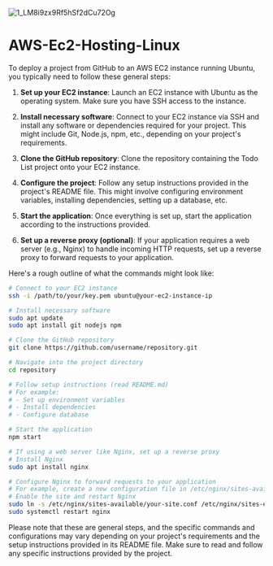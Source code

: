 ![1_LM8i9zx9Rf5hSf2dCu72Og](https://github.com/rishusam/AWS-Ec2-Hosting-Linux/assets/113242832/43cd3f9b-403f-4c33-b3eb-b7ffbef7d0d5)

# AWS-Ec2-Hosting-Linux
To deploy a project from GitHub to an AWS EC2 instance running Ubuntu, you typically need to follow these general steps:

1. **Set up your EC2 instance**: Launch an EC2 instance with Ubuntu as the operating system. Make sure you have SSH access to the instance.

2. **Install necessary software**: Connect to your EC2 instance via SSH and install any software or dependencies required for your project. This might include Git, Node.js, npm, etc., depending on your project's requirements.

3. **Clone the GitHub repository**: Clone the repository containing the Todo List project onto your EC2 instance.

4. **Configure the project**: Follow any setup instructions provided in the project's README file. This might involve configuring environment variables, installing dependencies, setting up a database, etc.

5. **Start the application**: Once everything is set up, start the application according to the instructions provided.

6. **Set up a reverse proxy (optional)**: If your application requires a web server (e.g., Nginx) to handle incoming HTTP requests, set up a reverse proxy to forward requests to your application.

Here's a rough outline of what the commands might look like:

```bash
# Connect to your EC2 instance
ssh -i /path/to/your/key.pem ubuntu@your-ec2-instance-ip

# Install necessary software
sudo apt update
sudo apt install git nodejs npm

# Clone the GitHub repository
git clone https://github.com/username/repository.git

# Navigate into the project directory
cd repository

# Follow setup instructions (read README.md)
# For example:
# - Set up environment variables
# - Install dependencies
# - Configure database

# Start the application
npm start

# If using a web server like Nginx, set up a reverse proxy
# Install Nginx
sudo apt install nginx

# Configure Nginx to forward requests to your application
# For example, create a new configuration file in /etc/nginx/sites-available/
# Enable the site and restart Nginx
sudo ln -s /etc/nginx/sites-available/your-site.conf /etc/nginx/sites-enabled/
sudo systemctl restart nginx
```

Please note that these are general steps, and the specific commands and configurations may vary depending on your project's requirements and the setup instructions provided in its README file. Make sure to read and follow any specific instructions provided by the project.
